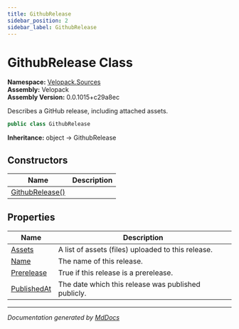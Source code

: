 ```yaml
---
title: GithubRelease
sidebar_position: 2
sidebar_label: GithubRelease
---
```

<!--  
  <auto-generated>   
    The contents of this file were generated by a tool.  
    Changes to this file may be list if the file is regenerated  
  </auto-generated>   
-->

# GithubRelease Class

**Namespace:** [Velopack.Sources](../index.md)  
**Assembly:** Velopack  
**Assembly Version:** 0.0.1015+c29a8ec

 Describes a GitHub release, including attached assets. 

```csharp
public class GithubRelease
```

**Inheritance:** object → GithubRelease

## Constructors

| Name                                     | Description |
| ---------------------------------------- | ----------- |
| [GithubRelease()](constructors/index.md) |             |

## Properties

| Name                                     | Description                                           |
| ---------------------------------------- | ----------------------------------------------------- |
| [Assets](properties/Assets.md)           |  A list of assets (files) uploaded to this release.   |
| [Name](properties/Name.md)               |  The name of this release.                            |
| [Prerelease](properties/Prerelease.md)   |  True if this release is a prerelease.                |
| [PublishedAt](properties/PublishedAt.md) |  The date which this release was published publicly.  |

___

*Documentation generated by [MdDocs](https://github.com/ap0llo/mddocs)*
